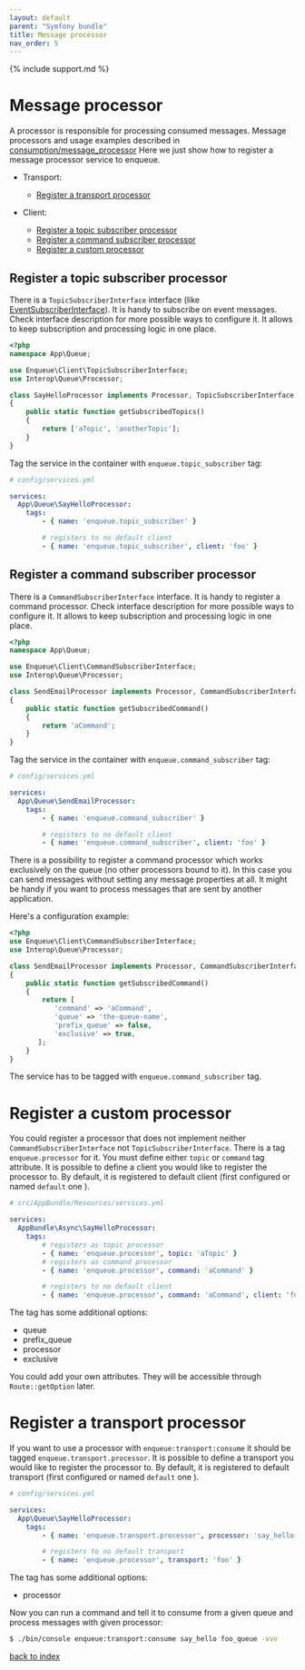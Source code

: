 ```yaml
---
layout: default
parent: "Symfony bundle"
title: Message processor
nav_order: 5
---
```

{% include support.md %}

# Message processor

A processor is responsible for processing consumed messages.
Message processors and usage examples described in [consumption/message_processor](../consumption/message_processor.md)
Here we just show how to register a message processor service to enqueue.

* Transport:

  * [Register a transport processor](#register-a-transport-processor)

* Client:

  * [Register a topic subscriber processor](#register-a-topic-subscriber-processor)
  * [Register a command subscriber processor](#register-a-command-subscriber-processor)
  * [Register a custom processor](#register-a-custom-processor)

## Register a topic subscriber processor

There is a `TopicSubscriberInterface` interface (like [EventSubscriberInterface](https://github.com/symfony/symfony/blob/master/src/Symfony/Component/EventDispatcher/EventSubscriberInterface.php)).
It is handy to subscribe on event messages.
Check interface description for more possible ways to configure it.
It allows to keep subscription and processing logic in one place.

```php
<?php
namespace App\Queue;

use Enqueue\Client\TopicSubscriberInterface;
use Interop\Queue\Processor;

class SayHelloProcessor implements Processor, TopicSubscriberInterface
{
    public static function getSubscribedTopics()
    {
        return ['aTopic', 'anotherTopic'];
    }
}
```

Tag the service in the container with `enqueue.topic_subscriber` tag:

```yaml
# config/services.yml

services:
  App\Queue\SayHelloProcessor:
    tags:
        - { name: 'enqueue.topic_subscriber' }

        # registers to no default client
        - { name: 'enqueue.topic_subscriber', client: 'foo' }
```

## Register a command subscriber processor

There is a `CommandSubscriberInterface` interface.
It is handy to register a command processor.
Check interface description for more possible ways to configure it.
It allows to keep subscription and processing logic in one place.

```php
<?php
namespace App\Queue;

use Enqueue\Client\CommandSubscriberInterface;
use Interop\Queue\Processor;

class SendEmailProcessor implements Processor, CommandSubscriberInterface
{
    public static function getSubscribedCommand()
    {
        return 'aCommand';
    }
}
```

Tag the service in the container with `enqueue.command_subscriber` tag:

```yaml
# config/services.yml

services:
  App\Queue\SendEmailProcessor:
    tags:
        - { name: 'enqueue.command_subscriber' }

        # registers to no default client
        - { name: 'enqueue.command_subscriber', client: 'foo' }
```

There is a possibility to register a command processor which works exclusively on the queue (no other processors bound to it).
In this case you can send messages without setting any message properties at all.
It might be handy if you want to process messages that are sent by another application.

Here's a configuration example:

```php
<?php
use Enqueue\Client\CommandSubscriberInterface;
use Interop\Queue\Processor;

class SendEmailProcessor implements Processor, CommandSubscriberInterface
{
    public static function getSubscribedCommand()
    {
        return [
           'command' => 'aCommand',
           'queue' => 'the-queue-name',
           'prefix_queue' => false,
           'exclusive' => true,
       ];
    }
}
```

The service has to be tagged with `enqueue.command_subscriber` tag.

# Register a custom processor

You could register a processor that does not implement neither `CommandSubscriberInterface` not `TopicSubscriberInterface`.
There is a tag `enqueue.processor` for it. You must define either `topic` or `command` tag attribute.
It is possible to define a client you would like to register the processor to. By default, it is registered to default client (first configured or named `default` one ).

```yaml
# src/AppBundle/Resources/services.yml

services:
  AppBundle\Async\SayHelloProcessor:
    tags:
        # registers as topic processor
        - { name: 'enqueue.processor', topic: 'aTopic' }
        # registers as command processor
        - { name: 'enqueue.processor', command: 'aCommand' }

        # registers to no default client
        - { name: 'enqueue.processor', command: 'aCommand', client: 'foo' }
```

The tag has some additional options:

* queue
* prefix_queue
* processor
* exclusive

You could add your own attributes. They will be accessible through `Route::getOption` later.

# Register a transport processor

If you want to use a processor with `enqueue:transport:consume` it should be tagged `enqueue.transport.processor`.
It is possible to define a transport you would like to register the processor to. By default, it is registered to default transport (first configured or named `default` one ).

```yaml
# config/services.yml

services:
  App\Queue\SayHelloProcessor:
    tags:
        - { name: 'enqueue.transport.processor', processor: 'say_hello' }

        # registers to no default transport
        - { name: 'enqueue.processor', transport: 'foo' }
```

The tag has some additional options:

* processor

Now you can run a command and tell it to consume from a given queue and process messages with given processor:

```bash
$ ./bin/console enqueue:transport:consume say_hello foo_queue -vvv
```

[back to index](index.md)
